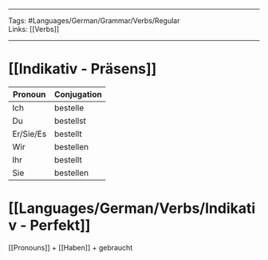 ___
Tags: #Languages/German/Grammar/Verbs/Regular  
Links: [[Verbs]]
___
# [[Indikativ - Präsens]]
Pronoun|Conjugation
------------ | ------------
Ich | bestelle
Du | bestellst
Er/Sie/Es | bestellt
Wir | bestellen
Ihr | bestellt
Sie | bestellen


# [[Languages/German/Verbs/Indikativ - Perfekt]]
[[Pronouns]] + [[Haben]] + gebraucht